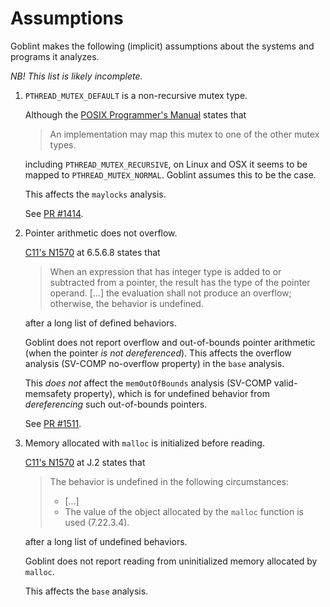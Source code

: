 # Assumptions

Goblint makes the following (implicit) assumptions about the systems and programs it analyzes.

_NB! This list is likely incomplete._

1. `PTHREAD_MUTEX_DEFAULT` is a non-recursive mutex type.

    Although the [POSIX Programmer's Manual](https://linux.die.net/man/3/pthread_mutexattr_settype) states that

    > An implementation may map this mutex to one of the other mutex types.

    including `PTHREAD_MUTEX_RECURSIVE`, on Linux and OSX it seems to be mapped to `PTHREAD_MUTEX_NORMAL`.
    Goblint assumes this to be the case.

    This affects the `maylocks` analysis.

    See [PR #1414](https://github.com/goblint/analyzer/pull/1414).

2.  Pointer arithmetic does not overflow.

    [C11's N1570][n1570] at 6.5.6.8 states that

    > When an expression that has integer type is added to or subtracted from a pointer, the result has the type of the pointer operand.
    > [...]
    > the evaluation shall not produce an overflow; otherwise, the behavior is undefined.

    after a long list of defined behaviors.

    Goblint does not report overflow and out-of-bounds pointer arithmetic (when the pointer _is not dereferenced_).
    This affects the overflow analysis (SV-COMP no-overflow property) in the `base` analysis.

    This _does not_ affect the `memOutOfBounds` analysis (SV-COMP valid-memsafety property), which is for undefined behavior from _dereferencing_ such out-of-bounds pointers.

    See [PR #1511](https://github.com/goblint/analyzer/pull/1511).

3.  Memory allocated with `malloc` is initialized before reading.

    [C11's N1570][n1570] at J.2 states that

    > The behavior is undefined in the following circumstances:
    >
    > - [...]
    > - The value of the object allocated by the `malloc` function is used (7.22.3.4).

    after a long list of undefined behaviors.

    Goblint does not report reading from uninitialized memory allocated by `malloc`.

    This affects the `base` analysis.


[n1570]: https://www.open-std.org/jtc1/sc22/wg14/www/docs/n1570.pdf
